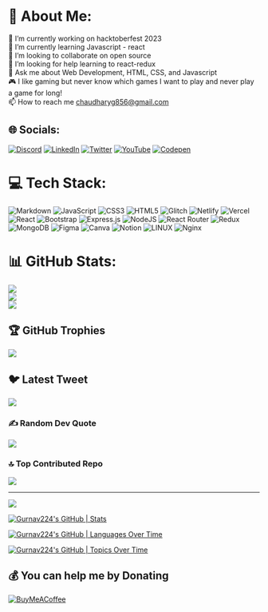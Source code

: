 

# 💫 About Me:
🔭 I’m currently working on hacktoberfest 2023<br>🌱 I’m currently learning Javascript - react<br>👯 I’m looking to collaborate on open source<br>🤔 I’m looking for help learning to react-redux<br>💬 Ask me about Web Development, HTML, CSS, and Javascript<br>🎮 I like gaming but never know which games I want to play and never play a game for long!<br> 📫 How to reach me [chaudharyg856@gmail.com](https://mail.google.com/mail/u/0/#inbox)


## 🌐 Socials:
[![Discord](https://img.shields.io/badge/Discord-%237289DA.svg?logo=discord&logoColor=white)](https://discord.gg/https://discord.gg/enwJtckY) [![LinkedIn](https://img.shields.io/badge/LinkedIn-%230077B5.svg?logo=linkedin&logoColor=white)](https://www.linkedin.com/in/gurnav-chaudhary-55310a1a1/) [![Twitter](https://img.shields.io/badge/Twitter-%231DA1F2.svg?logo=Twitter&logoColor=white)](https://twitter.com/GurnavChaudhary) [![YouTube](https://img.shields.io/badge/YouTube-%23FF0000.svg?logo=YouTube&logoColor=white)](https://www.youtube.com/channel/UC_vsdDyoUZgwoz2WDktKQzQ) [![Codepen](https://img.shields.io/badge/Codepen-000000?style=for-the-badge&logo=codepen&logoColor=white)](https://codepen.io/https://codepen.io/your-work/) 

# 💻 Tech Stack:
![Markdown](https://img.shields.io/badge/markdown-%23000000.svg?style=for-the-badge&logo=markdown&logoColor=white) ![JavaScript](https://img.shields.io/badge/javascript-%23323330.svg?style=for-the-badge&logo=javascript&logoColor=%23F7DF1E) ![CSS3](https://img.shields.io/badge/css3-%231572B6.svg?style=for-the-badge&logo=css3&logoColor=white) ![HTML5](https://img.shields.io/badge/html5-%23E34F26.svg?style=for-the-badge&logo=html5&logoColor=white) ![Glitch](https://img.shields.io/badge/glitch-%233333FF.svg?style=for-the-badge&logo=glitch&logoColor=white) ![Netlify](https://img.shields.io/badge/netlify-%23000000.svg?style=for-the-badge&logo=netlify&logoColor=#00C7B7) ![Vercel](https://img.shields.io/badge/vercel-%23000000.svg?style=for-the-badge&logo=vercel&logoColor=white) ![React](https://img.shields.io/badge/react-%2320232a.svg?style=for-the-badge&logo=react&logoColor=%2361DAFB) ![Bootstrap](https://img.shields.io/badge/bootstrap-%23563D7C.svg?style=for-the-badge&logo=bootstrap&logoColor=white) ![Express.js](https://img.shields.io/badge/express.js-%23404d59.svg?style=for-the-badge&logo=express&logoColor=%2361DAFB) ![NodeJS](https://img.shields.io/badge/node.js-6DA55F?style=for-the-badge&logo=node.js&logoColor=white) ![React Router](https://img.shields.io/badge/React_Router-CA4245?style=for-the-badge&logo=react-router&logoColor=white) ![Redux](https://img.shields.io/badge/redux-%23593d88.svg?style=for-the-badge&logo=redux&logoColor=white) ![MongoDB](https://img.shields.io/badge/MongoDB-%234ea94b.svg?style=for-the-badge&logo=mongodb&logoColor=white) 	![Figma](https://img.shields.io/badge/figma-%23F24E1E.svg?style=for-the-badge&logo=figma&logoColor=white) ![Canva](https://img.shields.io/badge/Canva-%2300C4CC.svg?style=for-the-badge&logo=Canva&logoColor=white) ![Notion](https://img.shields.io/badge/Notion-%23000000.svg?style=for-the-badge&logo=notion&logoColor=white) ![LINUX](https://img.shields.io/badge/Linux-FCC624?style=for-the-badge&logo=linux&logoColor=black) ![Nginx](https://img.shields.io/badge/nginx-%23009639.svg?style=for-the-badge&logo=nginx&logoColor=white)
# 📊 GitHub Stats:
![](https://github-readme-stats.vercel.app/api?username=Gurnav224&theme=dark&hide_border=false&include_all_commits=true&count_private=true)<br/>
![](https://github-readme-streak-stats.herokuapp.com/?user=Gurnav224&theme=dark&hide_border=false)<br/>
![](https://github-readme-stats.vercel.app/api/top-langs/?username=Gurnav224&theme=dark&hide_border=false&include_all_commits=true&count_private=true&layout=compact)

## 🏆 GitHub Trophies
![](https://github-profile-trophy.vercel.app/?username=Gurnav224&theme=tokyonight&no-frame=false&no-bg=false&margin-w=4)

## 🐦 Latest Tweet
[![](https://gtce.itsvg.in/api?username=https://twitter.com/GurnavChaudhary)](https://github.com/VishwaGauravIn/github-twitter-card-embed)

### ✍️ Random Dev Quote
![](https://quotes-github-readme.vercel.app/api?type=horizontal&theme=dark)

### 🔝 Top Contributed Repo
![](https://github-contributor-stats.vercel.app/api?username=Gurnav224&limit=5&theme=dark&combine_all_yearly_contributions=true)

---
[![](https://visitcount.itsvg.in/api?id=Gurnav224&icon=0&color=9)](https://visitcount.itsvg.in)

[![Gurnav224's GitHub | Stats](https://stats.quine.sh/Gurnav224/github?theme=dark)](https://quine.sh?utm_source=widgets&utm_campaign=Gurnav224)

[![Gurnav224's GitHub | Languages Over Time](https://stats.quine.sh/Gurnav224/languages-over-time?theme=dark)](https://quine.sh?utm_source=widgets&utm_campaign=Gurnav224)

[![Gurnav224's GitHub | Topics Over Time](https://stats.quine.sh/Gurnav224/topics-over-time?theme=dark)](https://quine.sh?utm_source=widgets&utm_campaign=Gurnav224)

  ## 💰 You can help me by Donating
  [![BuyMeACoffee](https://img.shields.io/badge/Buy%20Me%20a%20Coffee-ffdd00?style=for-the-badge&logo=buy-me-a-coffee&logoColor=black)](https://buymeacoffee.com/https://www.buymeacoffee.com/chaudharygs) 


  
